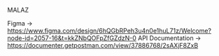 MALAZ

Figma -> https://www.figma.com/design/6hQGbRPeh3u4n0e1huL71z/Welcome?node-id=2057-16&t=kkZNbQOFpZfGZdzN-0
API Documentation -> https://documenter.getpostman.com/view/37886768/2sAXjF8ZxB
